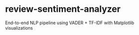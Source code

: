 # review-sentiment-analyzer
End-to-end NLP pipeline using VADER + TF-IDF with Matplotlib visualizations
